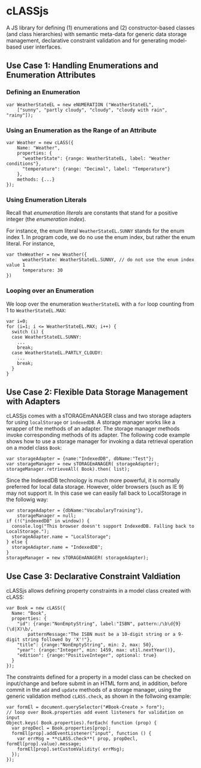 # cLASSjs
A JS library for defining (1) enumerations and (2) constructor-based classes (and class hierarchies) with semantic meta-data for generic data storage management, declarative constraint validation and for generating model-based user interfaces.

## Use Case 1: Handling Enumerations and Enumeration Attributes

### Defining an Enumeration

    var WeatherStateEL = new eNUMERATION ("WeatherStateEL", 
        ["sunny", "partly cloudy", "cloudy", "cloudy with rain", "rainy"]);

### Using an Enumeration as the Range of an Attribute

    var Weather = new cLASS({
        Name: "Weather",
        properties: {
          "weatherState": {range: WeatherStateEL, label: "Weather conditions"},
          "temperature": {range: "Decimal", label: "Temperature"}
        },
        methods: {...}
    });

### Using Enumeration Literals

Recall that *enumeration literals* are constants that stand for a positive integer (the *enumeration index*). 

For instance, the enum literal `WeatherStateEL.SUNNY` stands for the enum index 1. In program code, we do no use the enum index, but rather the enum literal. For instance, 

    var theWeather = new Weather({
          weatherState: WeatherStateEL.SUNNY, // do not use the enum index value 1
          temperature: 30
    })

### Looping over an Enumeration

We loop over the enumeration `WeatherStateEL` with a `for` loop counting from 1 to `WeatherStateEL.MAX`:

    var i=0;
    for (i=1; i <= WeatherStateEL.MAX; i++) {
      switch (i) {
      case WeatherStateEL.SUNNY: 
        ...
        break;
      case WeatherStateEL.PARTLY_CLOUDY: 
        ...
        break;
      }
    }


## Use Case 2: Flexible Data Storage Management with Adapters

cLASSjs comes with a sTORAGEmANAGER class and two storage adapters for using `localStorage` or `ìndexedDB`. A storage manager works like a wrapper of the methods of an adapter. The storage manager methods invoke corresponding methods of its adapter. The following code example shows how to use a storage manager for invoking a data retrieval operation on a model class `Book`:

    var storageAdapter = {name:"IndexedDB", dbName:"Test"};
    var storageManager = new sTORAGEmANAGER( storageAdapter);
    storageManager.retrieveAll( Book).then( list); 


Since the IndexedDB technology is much more powerful, it is normally preferred for local data storage. However, older browsers (such as IE 9) may not support it. In this case we can easily fall back to LocalStorage in the followig way:

    var storageAdapter = {dbName:"VocabularyTraining"},
        storageManager = null;
    if (!("indexedDB" in window)) {
      console.log("This browser doesn't support IndexedDB. Falling back to LocalStorage.");
      storageAdapter.name = "LocalStorage";
    } else {
      storageAdapter.name = "IndexedDB";
    }
    storageManager = new sTORAGEmANAGER( storageAdapter);


## Use Case 3: Declarative Constraint Valdiation

cLASSjs allows defining property constraints in a model class created with cLASS:

    var Book = new cLASS({
      Name: "Book",
      properties: {
        "id": {range:"NonEmptyString", label:"ISBN", pattern:/\b\d{9}(\d|X)\b/,
            patternMessage:"The ISBN must be a 10-digit string or a 9-digit string followed by 'X'!"},
        "title": {range:"NonEmptyString", min: 2, max: 50}, 
        "year": {range:"Integer", min: 1459, max: util.nextYear()},
        "edition": {range:"PositiveInteger", optional: true}
      }
    });

The constraints defined for a property in a model class can be checked on input/change and before submit in an HTML form and, in addition, before commit in the `add` and `update` methods of a storage manager, using the generic validation method `cLASS.check`, as shown in the follwoing example:

    var formEl = document.querySelector("#Book-Create > form");
    // loop over Book.properties add event listeners for validation on input
    Object.keys( Book.properties).forEach( function (prop) {
      var propDecl = Book.properties[prop];
      formEl[prop].addEventListener("input", function () {
        var errMsg = **cLASS.check**( prop, propDecl, formEl[prop].value).message;
        formEl[prop].setCustomValidity( errMsg);
      });
    });
